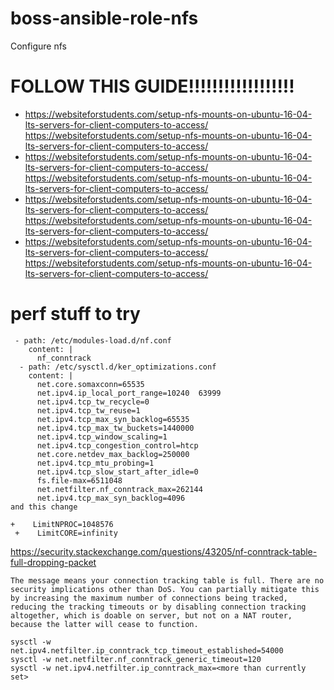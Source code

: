 # boss-ansible-role-nfs
Configure nfs

# FOLLOW THIS GUIDE!!!!!!!!!!!!!!!!!!

* https://websiteforstudents.com/setup-nfs-mounts-on-ubuntu-16-04-lts-servers-for-client-computers-to-access/
https://websiteforstudents.com/setup-nfs-mounts-on-ubuntu-16-04-lts-servers-for-client-computers-to-access/
* https://websiteforstudents.com/setup-nfs-mounts-on-ubuntu-16-04-lts-servers-for-client-computers-to-access/
https://websiteforstudents.com/setup-nfs-mounts-on-ubuntu-16-04-lts-servers-for-client-computers-to-access/
* https://websiteforstudents.com/setup-nfs-mounts-on-ubuntu-16-04-lts-servers-for-client-computers-to-access/
https://websiteforstudents.com/setup-nfs-mounts-on-ubuntu-16-04-lts-servers-for-client-computers-to-access/
* https://websiteforstudents.com/setup-nfs-mounts-on-ubuntu-16-04-lts-servers-for-client-computers-to-access/
https://websiteforstudents.com/setup-nfs-mounts-on-ubuntu-16-04-lts-servers-for-client-computers-to-access/


# perf stuff to try

```
 - path: /etc/modules-load.d/nf.conf
    content: |
      nf_conntrack
  - path: /etc/sysctl.d/ker_optimizations.conf
    content: |
      net.core.somaxconn=65535
      net.ipv4.ip_local_port_range=10240  63999
      net.ipv4.tcp_tw_recycle=0
      net.ipv4.tcp_tw_reuse=1
      net.ipv4.tcp_max_syn_backlog=65535
      net.ipv4.tcp_max_tw_buckets=1440000
      net.ipv4.tcp_window_scaling=1
      net.ipv4.tcp_congestion_control=htcp
      net.core.netdev_max_backlog=250000
      net.ipv4.tcp_mtu_probing=1
      net.ipv4.tcp_slow_start_after_idle=0
      fs.file-max=6511048
      net.netfilter.nf_conntrack_max=262144
      net.ipv4.tcp_max_syn_backlog=4096
and this change

+    LimitNPROC=1048576
 +    LimitCORE=infinity
```

https://security.stackexchange.com/questions/43205/nf-conntrack-table-full-dropping-packet
```
The message means your connection tracking table is full. There are no security implications other than DoS. You can partially mitigate this by increasing the maximum number of connections being tracked, reducing the tracking timeouts or by disabling connection tracking altogether, which is doable on server, but not on a NAT router, because the latter will cease to function.

sysctl -w net.ipv4.netfilter.ip_conntrack_tcp_timeout_established=54000
sysctl -w net.netfilter.nf_conntrack_generic_timeout=120
sysctl -w net.ipv4.netfilter.ip_conntrack_max=<more than currently set>
```
